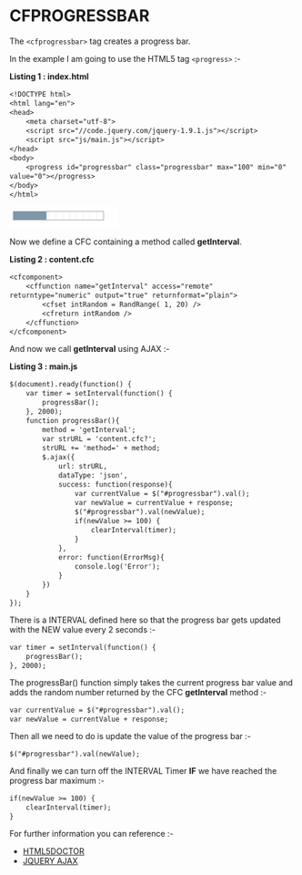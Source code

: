 CFPROGRESSBAR
===

The `<cfprogressbar>` tag creates a progress bar.

In the example I am going to use the HTML5 tag `<progress>` :-

**Listing 1 : index.html**

    <!DOCTYPE html>
    <html lang="en">
    <head>
        <meta charset="utf-8">
        <script src="//code.jquery.com/jquery-1.9.1.js"></script>
        <script src="js/main.js"></script>
    </head>
    <body>
        <progress id="progressbar" class="progressbar" max="100" min="0" value="0"></progress>
    </body>
    </html>

![PROGRESSBAR Examaple](images/p1.png)

Now we define a CFC containing a method called **getInterval**.

**Listing 2 : content.cfc**

    <cfcomponent>
        <cffunction name="getInterval" access="remote" returntype="numeric" output="true" returnformat="plain">
            <cfset intRandom = RandRange( 1, 20) />
            <cfreturn intRandom />
        </cffunction>
    </cfcomponent>

And now we call **getInterval** using AJAX :-

**Listing 3 : main.js**

    $(document).ready(function() {
        var timer = setInterval(function() { 
            progressBar(); 
        }, 2000);
        function progressBar(){
            method = 'getInterval';
            var strURL = 'content.cfc?'; 
            strURL += 'method=' + method;
            $.ajax({
                url: strURL,
                dataType: 'json',
                success: function(response){
                    var currentValue = $("#progressbar").val();
                    var newValue = currentValue + response;
                    $("#progressbar").val(newValue);
                    if(newValue >= 100) {
                        clearInterval(timer);
                    }
                },
                error: function(ErrorMsg){
                    console.log('Error');
                }
            })
        }
    });

There is a INTERVAL defined here so that the progress bar gets updated with the NEW value every 2 seconds :-

    var timer = setInterval(function() { 
        progressBar(); 
    }, 2000);

The progressBar() function simply takes the current progress bar value and adds the random number returned by the CFC **getInterval** method :-

    var currentValue = $("#progressbar").val();
    var newValue = currentValue + response;

Then all we need to do is update the value of the progress bar :-

    $("#progressbar").val(newValue);

And finally we can turn off the INTERVAL Timer **IF** we have reached the progress bar maximum :-

    if(newValue >= 100) {
        clearInterval(timer);
    }

For further information you can reference :-

* [HTML5DOCTOR](http://html5doctor.com/the-progress-element/)
* [JQUERY AJAX](https://api.jquery.com/jQuery.ajax/)


